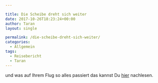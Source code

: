 ```yaml
---

title: Die Scheibe dreht sich weiter
date: 2017-10-26T18:23:24+00:00
author: Taran
layout: single

permalink: /die-scheibe-dreht-sich-weiter/
categories:
  - Allgemein
tags:
  - Reisebericht
  - Taran
---
```

und was auf Ihrem Flug so alles passiert das kannst Du [hier](http://www.phexkinder.de/mittelgruppe/die-gefaehrten/taran-ibn-muhammed-ibn-ayabun-ai-orkhiander/tarans-reisebericht/#AlteFeindeNeueVerbundete) nachlesen.